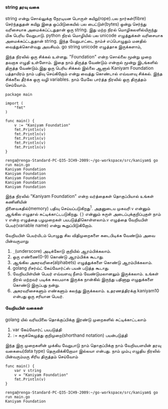 ####  string தரவு வகை

string என்று சொல்லுக்கு நேரடியன பொருள் கயிறு(rope).பல நார்கள்(fibre) செர்ந்ததுதன் கயிறு 
இதை ஒப்பிடுகையில் பல பைட்டுள்(bytes) ஒன்று செர்ந்து வரிசையாக அமைக்கப்ட்டதுதான் ஒரு
string. இது மற்ற நிரல் மொழிகலளில்யிருந்து மிக பெரிய வேறுபாடு. python நிரல் மொழியில் 
பல unicode எழுத்துக்கள்  வரிசையாக அமைக்கப்ட்டதுதான் string. இந்த வேறுபாட்டை நாம்ச் 
எப்பொழுதும் மனதில் வைத்துக்கொள்வது அவசியம். go string unicode எழுத்தாக இருக்களாம்,

இந்த நிரலில் ஒரு சிக்கல் உள்ளது. "Foundation" என்ற சொல்லை மூன்று முறை தவறாக எழுதி உள்ளோம். 
இதை நாம் திருத்த வேண்டும் என்றால் மூன்று இடங்களில் திருத்த வேண்டும்.இது ஒரு பெரிய சிக்கல் 
இல்லை ஆனால் Kaniyam Foundation பத்தாயிரம் நாம் பதிவு செய்கிறோம் என்று வைத்து கொண்டால்
எவ்வளவு சிக்கல். இந்த சிக்கலை தீர்க்க ஒரு வழி variables. நாம் மேலே பார்த்த நிரலில் 
ஒரு திருத்தம் செய்வோம். 

```
package main

import (
	"fmt"
)

func main() {
    v := "Kaniyam Foundation"
	fmt.Println(v)
	fmt.Println(v)
	fmt.Println(v)
	fmt.Println(v)
	fmt.Println(v)
}
```

```
renga@renga-Standard-PC-Q35-ICH9-2009:~/go-workspace/src/kaniyam$ go run main.go
Kaniyam Foundation
Kaniyam Foundation
Kaniyam Foundation
Kaniyam Foundation
Kaniyam Foundation
```


இந்த நிரலில் "Kaniyam Foundation" என்ற வர்த்தைகள் தொகுப்பியால் உங்கள் கணினியின்  
நினைவகதில்(memory) பதிவு செய்யப்படுகிறது<sup>1</sup>.  அதனுடைய முகவரி `v` என்னும் 
ஆங்கில எழுதால் சுட்டிக்காட்டபடுகிறது. `{}` என்னும் சுருள் அடைப்புக்குறிப்புகுள்
நாம் `v` என்ற எழுத்தை பழமுறைகள் பயபடுத்திகொள்ளலாம்.`v` எழுத்தை 
வேறியபிள் பெயர்(variable name) என்று கூறுப்பிடுகிறோம்.


வேறியபிள் பெயர்யிடம் பொழுது சில விதிமுறைகளை கடைபிடிக்க வேண்டும் அவை பின்வருமாறு

1.  `_`(underscore) அடிக்கோடு குறியில் ஆரம்பிக்கலாம்.
2. ஒரு எண்ணை(0-9) கொண்டு ஆரம்பிக்க கூடாது.
3. ஆங்கில அகரவரிசை(alphabets) எழுத்துக்களை கொண்டு ஆரம்பிக்கலாம். 
4. golang ரிசர்வ்ட் கேய்வோர்ட்ஸ் பயன் படுத்த கூடாது.
5. வேறியபிள்யின் பெயர் எவ்வளவு நீளம் வேண்டுமலானலும் இருக்கலாம். உங்கள் நிரல் மற்றவர் படிக்க 
சுலபமாக இருக்க நான்கில் இருந்து பதினாறு எழுதுக்களை கொண்டு இருப்பது நன்று. 
6. அகரவரிசைகளும் எண்களும் கலந்து இருக்கலாம். உதரணத்திரக்கு kaniyam10 என்பது ஒரு சரியான 
பெயர். 


#### வேறியபிள் வகைகள் 
golang யில் வரியபிலை தொக்குப்பிக்கு இரண்டு முறைகளில் சுட்டிக்காட்டலாம்

1. var கேய்வோர்ட் பயபடுத்தி 
2. `:=` சுருக்கெழுத்து குறிமுறை(shorthand notation) பயன்படுத்தி 

இந்த இரு முறைகளின் முக்கிய வேறுபாடு நாம் தொகுப்பிக்கு நாம் வேறியபளயின் தரவு வகையை(data type)
தெருவிக்கிறோமா இல்லயா என்பது. நாம் மும்பு எழுதிய நிரலில் பின்வரும்மரு சிரிய திருத்தம் செய்வோம் 
```
func main() {
	var v string
	v = "Kaniyam Foundation"
	fmt.Println(v)
}
```
```
renga@renga-Standard-PC-Q35-ICH9-2009:~/go-workspace/src/kaniyam$ go run main.go
Kaniyam Foundation
```
